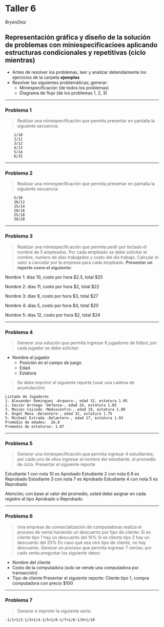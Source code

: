 # Taller 6
*BryanDiaz*
## Representación gráfica y diseño de la solución de problemas con miniespecificacioes aplicando estructuras condicionales y repetitivas (ciclo mientras)
* Antes de resolver los problemas, leer y analizar detenidamente los ejercicios de la carpeta **ejemplos**
* Resolver las siguientes problemáticas; generar:
	* Miniespecificación (de todos los problemas)
	* Diagrama de flujo (de los problemas 1, 2, 3)

***

### Problema 1
> Realizar una miniespecificación que permita presentar en pantalla la siguiente secuencia:

```
	1/10
	2/11
	3/12
	4/13
	5/14
	6/15
```

---

### Problema 2
> Realizar una miniespecificación que permita presentar en pantalla la siguiente secuencia:

```
	5/10
	10/12
	15/14
	20/16
	25/18
	30/20
```

---

### Problema 3
> Realizar una miniespecificación que permita pedir por teclado el nombre de 5 empleados. Por cada empleado se debe solicitar el nombre, numero de días trabajados y costo del día trabajo. Calcular el valor a cancelar por la empresa para cada empleado. **Presentar un reporte como el siguiente:**

Nombre 1: días 10, costo por hora $2.5, total $25

Nombre 2: días 11, costo por hora $2, total $22

Nombre 3: días 9, costo por hora $3, total $27

Nombre 4: días 5, costo por hora $4, total $20  

Nombre 5: días 12, costo por hora $2, total $24  


---

### Problema 4
> Generar una solución que permita ingresar 6 jugadores de fútbol; por cada jugador se debe solicitar:

  -	Nombre el jugador
	- 	Posición en el campo de juego
	- 	Edad
	- 	Estatura

> Se debe imprimir el siguiente reporte (usar una cadena de acumulación):

```
Listado de Jugadores
1. Alexander Dominguez -Arquero-, edad 32, estatura 1.95
2. Xavier Arreaga -Defensa-, edad 24, estatura 1.85
3. Moisés Caicedo -Mediocentro-, edad 19, estatura 1.88
4. Ángel Mena -Delantero-, edad 32, estatura 1.75
5. Michael Estrada -Delantero-, edad 27, estatura 1.93
Promedio de edades:  26.8
Promedio de estaturas: 1.87
```

---

### Problema 5
> Generar una miniespecificación que permita ingresar 4 estudiantes; por cada uno de ellos ingresar el nombre del estudiante, el promedio de ciclo. Presentar el siguiente reporte

Estudiante 1 con nota 10 es Aprobado
Estudiante 2 con nota 6.9 es Reprobado
Estudiante 3 con nota 7 es Aprobado
Estudiante 4 con nota 5 es Reprobado

Atención; con base al valor del promedio, usted debe asignar en cada registro el tipo Aprobado o Reprobado.

---

### Problema 6
> Una empresa de comercialización de computadoras realiza el proceso de venta haciendo un descuento por tipo de cliente:
Si es cliente tipo 1 hay un descuento del 10%
Si es cliente tipo 2 hay un descuento del 20%
En caso que sea otro tipo de cliente, no hay descuento.
Generar un proceso que permita ingresar 7 ventas: por cada venta preguntar los siguiente datos:
- Nombre del cliente
- Costo de la computadora (solo se vende una computadora por transacción)
- Tipo de cliente
Presentar el siguiente reporte:
Cliente tipo 1, compra computadora con precio $100

---

### Problema 7
> Generar  e imprimir la siguiente serie:
```
-1/1+1/2-1/3+1/4-1/5+1/6-1/7+1/8-1/9+1/10
```
